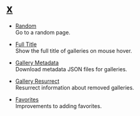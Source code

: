 # [x](https://dnsev-h.github.io/x/)

* [Random](https://raw.githubusercontent.com/dnsev-h/x/master/builds/x-random.user.js)<br>
  Go to a random page.

* [Full Title](https://raw.githubusercontent.com/dnsev-h/x/master/builds/x-full-title.user.js)<br>
  Show the full title of galleries on mouse hover.

* [Gallery Metadata](https://raw.githubusercontent.com/dnsev-h/x/master/builds/x-gallery-metadata.user.js)<br>
  Download metadata JSON files for galleries.

* [Gallery Resurrect](https://raw.githubusercontent.com/dnsev-h/x/master/builds/x-gallery-resurrect.user.js)<br>
  Resurrect information about removed galleries.

* [Favorites](https://raw.githubusercontent.com/dnsev-h/x/master/builds/x-favorites.user.js)<br>
  Improvements to adding favorites.
